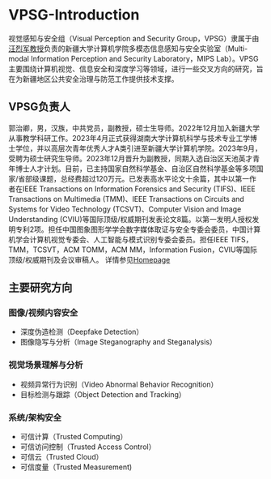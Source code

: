 # VPSG-Introduction
视觉感知与安全组（Visual Perception and Security Group，VPSG）隶属于由[汪烈军教授](https://it.xju.edu.cn/info/1155/1407.htm)负责的新疆大学计算机学院多模态信息感知与安全实验室（Multi-modal Information Perception and Security Laboratory，MIPS Lab）。VPSG主要围绕计算机视觉、信息安全和深度学习等领域，进行一些交叉方向的研究，旨在为新疆地区公共安全治理与防范工作提供技术支撑。

## VPSG负责人
郭治卿，男，汉族，中共党员，副教授，硕士生导师。2022年12月加入新疆大学从事教学科研工作。2023年4月正式获得湖南大学计算机科学与技术专业工学博士学位，并以高层次青年优秀人才A类引进至新疆大学计算机学院。2023年9月，受聘为硕士研究生导师。2023年12月晋升为副教授，同期入选自治区天池英才青年博士人才计划。目前，已主持国家自然科学基金、自治区自然科学基金等多项国家/省部级课题，总经费超过120万元。已发表高水平论文十余篇，其中以第一作者在IEEE Transactions on Information Forensics and Security (TIFS)、IEEE Transactions on Multimedia (TMM)、IEEE Transactions on Circuits and Systems for Video Technology (TCSVT)、Computer Vision and Image Understanding (CVIU)等国际顶级/权威期刊发表论文8篇。以第一发明人授权发明专利2项。担任中国图象图形学学会数字媒体取证与安全专委会委员，中国计算机学会计算机视觉专委会、人工智能与模式识别专委会委员。担任IEEE TIFS，TMM，TCSVT，ACM TOMM，ACM MM，Information Fusion，CVIU等国际顶级/权威期刊及会议审稿人。
详情参见[Homepage](https://www.guozhiqing.cn/)

## 主要研究方向
### 图像/视频内容安全
  - 深度伪造检测（Deepfake Detection）
  - 图像隐写与分析（Image Steganography and Steganalysis）
### 视觉场景理解与分析
  - 视频异常行为识别（Video Abnormal Behavior Recognition）
  - 目标检测与跟踪（Object Detection and Tracking）
### 系统/架构安全
  - 可信计算（Trusted Computing）
  - 可信访问控制（Trusted Access Control）
  - 可信云（Trusted Cloud）
  - 可信度量（Trusted Measurement)
